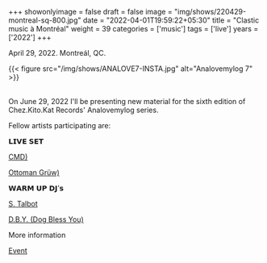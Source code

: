+++
showonlyimage = false
draft = false
image = "img/shows/220429-montreal-sq-800.jpg"
date = "2022-04-01T19:59:22+05:30"
title = "Clastic music à Montréal"
weight = 39
categories = ['music']
tags = ['live']
years = ['2022']
+++

April 29, 2022. Montreál, QC.

<!--more-->

{{< figure src="/img/shows/ANALOVE7-INSTA.jpg" alt="Analovemylog 7" >}}
<br><br>

On June 29, 2022 I'll be presenting new material for the sixth edition of Chez.Kito.Kat Records' Analovemylog series.

Fellow artists participating are:

𝗟𝗜𝗩𝗘 𝗦𝗘𝗧

[CMD)](https://soundcloud.com/c-m-d)

[Ottoman Grüw)](https://soundcloud.com/mr-bios-1)


𝗪𝗔𝗥𝗠 𝗨𝗣 𝗗𝗝’𝘀

[S. Talbot](https://www.instagram.com/simm.tal/)

[D.B.Y. (Dog Bless You)](https://soundcloud.com/dog_bless_you)

More information

[Event](https://m.facebook.com/events/bar-la-shop/analove-my-log-techno-party-a-live-analog-night-cmd-vigliensoni-ottoman-gr%C3%BCw-dby/776354093340830/)



